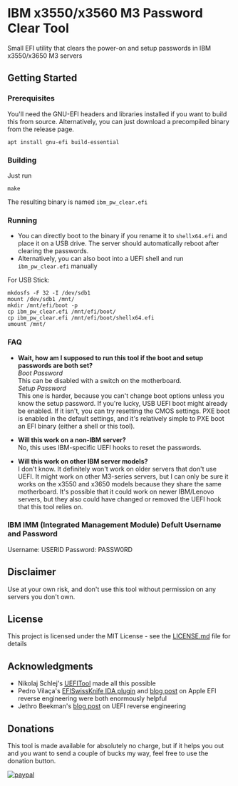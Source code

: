 # IBM x3550/x3560 M3 Password Clear Tool

Small EFI utility that clears the power-on and setup passwords in IBM x3550/x3650 M3 servers

## Getting Started

### Prerequisites

You'll need the GNU-EFI headers and libraries installed if you want to build this from source. Alternatively, you can just download a precompiled binary from the release page.
```
apt install gnu-efi build-essential
```

### Building

Just run
```
make
```
The resulting binary is named `ibm_pw_clear.efi`

### Running

* You can directly boot to the binary if you rename it to `shellx64.efi` and place it on a USB drive. The server should automatically reboot after clearing the passwords.
* Alternatively, you can also boot into a UEFI shell and run `ibm_pw_clear.efi` manually

For USB Stick:
```
mkdosfs -F 32 -I /dev/sdb1
mount /dev/sdb1 /mnt/
mkdir /mnt/efi/boot -p
cp ibm_pw_clear.efi /mnt/efi/boot/
cp ibm_pw_clear.efi /mnt/efi/boot/shellx64.efi
umount /mnt/
```

### FAQ

* **Wait, how am I supposed to run this tool if the boot and setup passwords are both set?**  
*Boot Password*  
This can be disabled with a switch on the motherboard.  
*Setup Password*  
This one is harder, because you can't change boot options unless you know the setup password. If you're lucky, USB UEFI boot might already be enabled. If it isn't, you can try resetting the CMOS settings. PXE boot is enabled in the default settings, and it's relatively simple to PXE boot an EFI binary (either a shell or this tool).

* **Will this work on a non-IBM server?**  
No, this uses IBM-specific UEFI hooks to reset the passwords.

* **Will this work on other IBM server models?**  
I don't know. It definitely won't work on older servers that don't use UEFI. It might work on other M3-series servers, but I can only be sure it works on the x3550 and x3650 models because they share the same motherboard. It's possible that it could work on newer IBM/Lenovo servers, but they also could have changed or removed the UEFI hook that this tool relies on.

### IBM IMM (Integrated Management Module) Defult Username and Password
Username: USERID
Password: PASSW0RD

## Disclaimer

Use at your own risk, and don't use this tool without permission on any servers you don't own.

## License

This project is licensed under the MIT License - see the [LICENSE.md](LICENSE.md) file for details

## Acknowledgments

* Nikolaj Schlej's [UEFITool](https://github.com/LongSoft/UEFITool) made all this possible
* Pedro Vilaça's [EFISwissKnife IDA plugin](https://github.com/gdbinit/EFISwissKnife) and [blog post](https://reverse.put.as/2016/06/25/apple-efi-firmware-passwords-and-the-scbo-myth/) on Apple EFI reverse engineering were both enormously helpful
* Jethro Beekman's [blog post](https://jbeekman.nl/blog/2015/03/reverse-engineering-uefi-firmware/) on UEFI reverse engineering

## Donations

This tool is made available for absolutely no charge, but if it helps you out and you want to send a couple of bucks my way, feel free to use the donation button.

[![paypal](https://www.paypalobjects.com/en_US/i/btn/btn_donateCC_LG.gif)](https://www.paypal.com/cgi-bin/webscr?cmd=_s-xclick&hosted_button_id=AAY5Q8QSLN9RL&source=url)

